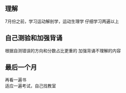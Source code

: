## 理解
7月份之前，学习运动解剖学，运动生理学
仔细学习两遍以上

## 自己测验和加强背诵
根据自测错误的方向和分数占比更重的
加强背诵不理解的内容

## 最后一个月
再看一遍书   
适应一遍考试，自己找教室
